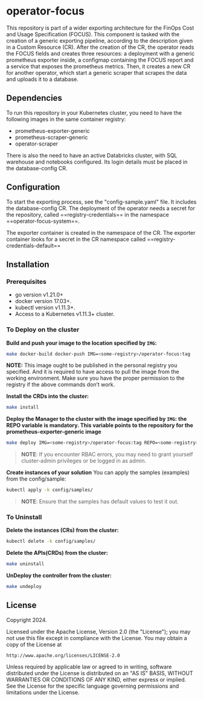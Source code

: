 # operator-focus
This repository is part of a wider exporting architecture for the FinOps Cost and Usage Specification (FOCUS). This component is tasked with the creation of a generic exporting pipeline, according to the description given in a Custom Resource (CR). After the creation of the CR, the operator reads the FOCUS fields and creates three resources: a deployment with a generic prometheus exporter inside, a configmap containing the FOCUS report and a service that exposes the prometheus metrics. Then, it creates a new CR for another operator, which start a generic scraper that scrapes the data and uploads it to a database.

## Dependencies
To run this repository in your Kubernetes cluster, you need to have the following images in the same container registry:
 - prometheus-exporter-generic
 - prometheus-scraper-generic
 - operator-scraper

There is also the need to have an active Databricks cluster, with SQL warehouse and notebooks configured. Its login details must be placed in the database-config CR.

## Configuration
To start the exporting process, see the "config-sample.yaml" file. It includes the database-config CR.
The deployment of the operator needs a secret for the repository, called ==registry-credentials== in the namespace ==operator-focus-system==.

The exporter container is created in the namespace of the CR. The exporter container looks for a secret in the CR namespace called ==registry-credentials-default==

## Installation
### Prerequisites
- go version v1.21.0+
- docker version 17.03+.
- kubectl version v1.11.3+.
- Access to a Kubernetes v1.11.3+ cluster.

### To Deploy on the cluster
**Build and push your image to the location specified by `IMG`:**

```sh
make docker-build docker-push IMG=<some-registry>/operator-focus:tag
```

**NOTE:** This image ought to be published in the personal registry you specified. 
And it is required to have access to pull the image from the working environment. 
Make sure you have the proper permission to the registry if the above commands don’t work.

**Install the CRDs into the cluster:**

```sh
make install
```

**Deploy the Manager to the cluster with the image specified by `IMG`:**
**the REPO variable is mandatory. This variable points to the repository for the prometheus-exporter-generic image**

```sh
make deploy IMG=<some-registry>/operator-focus:tag REPO=<some-registry>
```

> **NOTE**: If you encounter RBAC errors, you may need to grant yourself cluster-admin 
privileges or be logged in as admin.

**Create instances of your solution**
You can apply the samples (examples) from the config/sample:

```sh
kubectl apply -k config/samples/
```

>**NOTE**: Ensure that the samples has default values to test it out.

### To Uninstall
**Delete the instances (CRs) from the cluster:**

```sh
kubectl delete -k config/samples/
```

**Delete the APIs(CRDs) from the cluster:**

```sh
make uninstall
```

**UnDeploy the controller from the cluster:**

```sh
make undeploy
```

## License

Copyright 2024.

Licensed under the Apache License, Version 2.0 (the "License");
you may not use this file except in compliance with the License.
You may obtain a copy of the License at

    http://www.apache.org/licenses/LICENSE-2.0

Unless required by applicable law or agreed to in writing, software
distributed under the License is distributed on an "AS IS" BASIS,
WITHOUT WARRANTIES OR CONDITIONS OF ANY KIND, either express or implied.
See the License for the specific language governing permissions and
limitations under the License.

